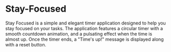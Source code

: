 # Stay-Focused
Stay Focused is a simple and elegant timer application designed to help you stay focused on your tasks. The application features a circular timer with a smooth countdown animation, and a pulsating effect when the time is almost up. Once the timer ends, a "Time's up!" message is displayed along with a reset button.
